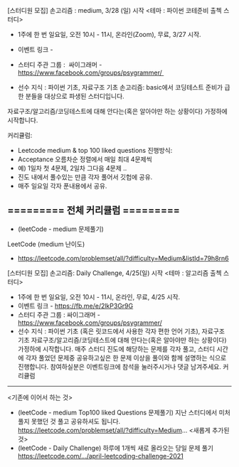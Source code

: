 [스터디원 모집] 손고리즘 : medium, 3/28 (일) 시작
<테마 : 파이썬 코테준비 출첵 스터디>
* 1주에 한 번 일요일, 오전 10시 - 11시, 온라인(Zoom), 무료, 3/27 시작.
* 이벤트 링크 -

* 스터디 주관 그룹 :  싸이그래머 - https://www.facebook.com/groups/psygrammer/ 
* 선수 지식 : 파이썬 기초, 자료구조 기초
손고리즘: basic에서 코딩테스트 준비가 급한 분들을 대상으로 파생된 스터디입니다.

자료구조/알고리즘/코딩테스트에 대해 안다는(혹은 알아야만 하는 상황이다) 가정하에 시작합니다. 

커리큘럼:
- Leetcode medium  & top 100 liked questions
진행방식:
- Acceptance 오름차순 정렬에서 매일 최대 4문제씩
- 예) 1일차 첫 4문제, 2일차 그다음 4문제 ..
- 진도 내에서 풀수있는 만큼 각자 풀어서 깃헙에 공유.
- 매주 일요일 각자 푼내용에서 공유.


========= 전체 커리큘럼 =========
---------------------
* (leetCode - medium 문제풀기)

LeetCode (medium 난이도)
- https://leetcode.com/problemset/all/?difficulty=Medium&listId=79h8rn6




[스터디원 모집] 손고리즘: Daily Challenge, 4/25(일) 시작
<테마 : 알고리즘 출첵 스터디>
* 1주에 한 번 일요일, 오전 10시 - 11시, 온라인, 무료, 4/25 시작.
* 이벤트 링크 - https://fb.me/e/2lkP3Gr9G
* 스터디 주관 그룹 : 싸이그래머 - https://www.facebook.com/groups/psygrammer/
* 선수 지식 : 파이썬 기초 (혹은 릿코드에서 사용한 각자 편한 언어 기초),  자료구조 기초
자료구조/알고리즘/코딩테스트에 대해 안다는(혹은 알아야만 하는 상황이다) 가정하에 시작합니다. 
매주 스터디 진도에 해당하는 문제를 각자 풀고, 스터디 시간에 각자 풀었던 문제중 공유하고싶은 한 문제 이상을 풀이와 함께 설명하는 식으로 진행합니다. 
참여하실분은 이벤트링크에 참석을 눌러주시거나 댓글 남겨주세요.
커리큘럼
------------------------------------
<기존에 이어서 하는 것>
* (leetCode - medium Top100 liked Questions 문제풀기)
 지난 스터디에서 미처 풀지 못했던 것 풀고 공유하셔도 됩니다.
https://leetcode.com/problemset/all/?difficulty=Medium...
<새롭게 추가된 것>
* (leetCode - Daily Challenge)
하루에 1개씩 새로 올라오는 당일 문제 풀기
https://leetcode.com/.../april-leetcoding-challenge-2021

